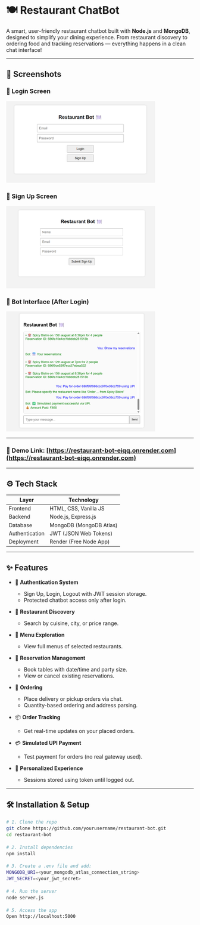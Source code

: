 # 🍽️ Restaurant ChatBot

A smart, user-friendly restaurant chatbot built with **Node.js** and **MongoDB**, designed to simplify your dining experience. From restaurant discovery to ordering food and tracking reservations — everything happens in a clean chat interface!

---

## 📸 Screenshots

<h3>🔐 Login Screen</h3>
<img src="Images/login.png" alt="Login Screen" width="400">

<h3>🧾 Sign Up Screen</h3>
<img src="Images/signup.png" alt="Signup Screen" width="400">

<h3>💬 Bot Interface (After Login)</h3>
<img src="Images/chat.png" alt="Chat UI" width="400">

---

### 🚀 Demo Link: [https://restaurant-bot-eiqq.onrender.com](https://restaurant-bot-eiqq.onrender.com)

---

## ⚙️ Tech Stack

| Layer           | Technology                 |
|----------------|----------------------------|
| Frontend       | HTML, CSS, Vanilla JS      |
| Backend        | Node.js, Express.js        |
| Database       | MongoDB (MongoDB Atlas)    |
| Authentication | JWT (JSON Web Tokens)      |
| Deployment     | Render (Free Node App)     |

---

## ✨ Features

- 🔐 **Authentication System**
  - Sign Up, Login, Logout with JWT session storage.
  - Protected chatbot access only after login.

- 🍴 **Restaurant Discovery**
  - Search by cuisine, city, or price range.

- 📝 **Menu Exploration**
  - View full menus of selected restaurants.

- 📆 **Reservation Management**
  - Book tables with date/time and party size.
  - View or cancel existing reservations.

- 🛒 **Ordering**
  - Place delivery or pickup orders via chat.
  - Quantity-based ordering and address parsing.

- 📦 **Order Tracking**
  - Get real-time updates on your placed orders.

- 💳 **Simulated UPI Payment**
  - Test payment for orders (no real gateway used).

- 🎯 **Personalized Experience**
  - Sessions stored using token until logged out.

---

## 🛠️ Installation & Setup

```bash
# 1. Clone the repo
git clone https://github.com/yourusername/restaurant-bot.git
cd restaurant-bot

# 2. Install dependencies
npm install

# 3. Create a .env file and add:
MONGODB_URI=<your_mongodb_atlas_connection_string>
JWT_SECRET=<your_jwt_secret>

# 4. Run the server
node server.js

# 5. Access the app
Open http://localhost:5000
